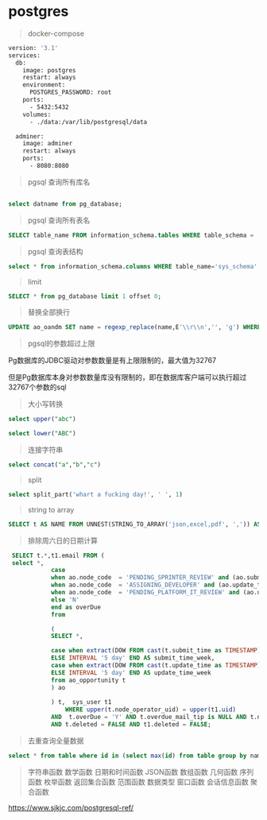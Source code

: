 # postgres


> docker-compose
```  bash
version: '3.1'
services:
  db:
    image: postgres
    restart: always
    environment:
      POSTGRES_PASSWORD: root
    ports:
      - 5432:5432
    volumes:
      - ./data:/var/lib/postgresql/data

  adminer:
    image: adminer
    restart: always
    ports:
      - 8080:8080

```
> pgsql 查询所有库名

``` sql

select datname from pg_database;
```

> pgsql 查询所有表名

``` sql
SELECT table_name FROM information_schema.tables WHERE table_schema = 'public';
```

> pgsql 查询表结构

``` sql
select * from information_schema.columns WHERE table_name='sys_schema';
```

> limit

``` sql
SELECT * from pg_database limit 1 offset 0;
```
> 替换全部换行

``` sql
UPDATE ao_oandm SET name = regexp_replace(name,E'\\r\\n','', 'g') WHERE id < 29
```
> pgsql的参数超过上限

Pg数据库的JDBC驱动对参数数量是有上限限制的，最大值为32767

但是Pg数据库本身对参数数量库没有限制的，即在数据库客户端可以执行超过32767个参数的sql

> 大小写转换

``` sql
select upper("abc")

select lower("ABC")
```
> 连接字符串

``` sql
select concat("a","b","c")
```
> split

``` sql
select split_part('whart a fucking day!', ' ', 1)
```
> string to array
``` sql
SELECT t AS NAME FROM UNNEST(STRING_TO_ARRAY('json,excel,pdf', ',')) AS t
```
> 排除周六日的日期计算

``` sql
 SELECT t.*,t1.email FROM (
 select *,
            case
            when ao.node_code  = 'PENDING_SPRINTER_REVIEW' and (ao.submit_time +  ao.submit_time_week)< now()  then 'Y'
            when ao.node_code  = 'ASSIGNING_DEVELOPER' and (ao.update_time +  ao.update_time_week)< now()  then 'Y'
            when ao.node_code  = 'PENDING_PLATFORM_IT_REVIEW' and (ao.update_time +  ao.update_time_week)< now()  then 'Y'
            else 'N'
            end as overDue
            from

            (
            SELECT *,

            case when extract(DOW FROM cast(t.submit_time as TIMESTAMP))%6< 3 THEN  INTERVAL '3 day'
            ELSE INTERVAL '5 day' END AS submit_time_week,
            case when extract(DOW FROM cast(t.update_time as TIMESTAMP))%6< 3 THEN INTERVAL '3 day'
            ELSE INTERVAL '5 day' END AS update_time_week
            from ao_opportunity t
            ) ao  
            
            ) t,  sys_user t1 
                WHERE upper(t.node_operator_uid) = upper(t1.uid)
            AND  t.overDue = 'Y' AND t.overdue_mail_tip is NULL AND t.node_code != 'CLOSED' AND t.node_code != 'TO_BE_SUBMITTED'
            AND t.deleted = FALSE AND t1.deleted = FALSE;


```
> 去重查询全量数据

``` sql
select * from table where id in (select max(id) from table group by name)
```

> 字符串函数 数学函数 日期和时间函数 JSON函数 数组函数 几何函数 序列函数 枚举函数 返回集合函数 范围函数 数据类型 窗口函数 会话信息函数 聚合函数

https://www.sjkjc.com/postgresql-ref/
